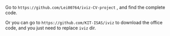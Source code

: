 Go to `https://github.com/Lei00764/iviz-CV-project` , and find the complete code.

Or you can go to `https://github.com/KIT-ISAS/iviz` to download the office code, and you just need to replace `iviz` dir.
